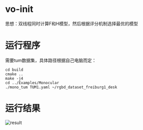 # vo-init

思想：双线程同时计算F和H模型，然后根据评分机制选择最优的模型

# 运行程序
需要tum数据集，具体路径根据自己电脑而定：

    cd build
    cmake ..
    make -j4
    cd ../Examples/Monocular
    ./mono_tum TUM1.yaml ~/rgbd_dataset_freiburg1_desk
    
# 运行结果 

![result](https://github.com/liuzhenboo/vo-init/raw/master/result/1.png)
